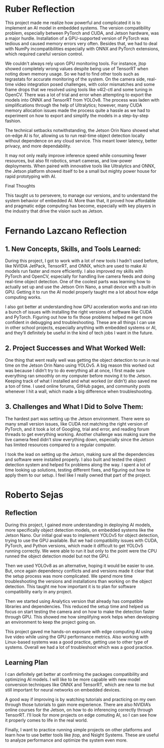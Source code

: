 # Ruber Reflection

This project made me realize how powerful and complicated it is to implement an AI model in embedded systems. The version compatibility problem, especially between PyTorch and CUDA, and Jetson hardware,
was a major hurdle. Installation of a GPU-supported version of PyTorch was tedious and caused memory errors very often. Besides that, we had to deal with NumPy incompatibilities especially with ONNX and PyTorch
extensions, which required careful version control.

We couldn't always rely upon GPU monitoring tools. For instance, jtop showed completely wrong values despite being use of TensorRT when noting down memory usage. So we had to find other tools such as tegrastats
for accurate monitoring of the system. On the camera side, real-time video integration posed challenges, with color mismatches and some frame drops that we resolved using tools like v4l2-ctl and some tuning in
OpenCV.
There was a lot of trial and error when attempting to export the models into ONNX and TensorRT from YOLOv8. The process was laden with simplifications through the help of Ultralytics; however, many CUDA memory 
allocation issues made the process quite a hassle as we had to experiment on how to export and simplify the models in a step-by-step fashion.

The technical setbacks notwithstanding, the Jetson Orin Nano showed what on-edge AI is for, allowing us to run real-time object detection locally without dependence on any cloud service. This meant lower latency, 
better privacy, and more dependability. 

It may not only really improve inference speed while consuming fewer resources, but also fit robotics, smart cameras, and low-power deployments. When paired with innovative tools like Ultralytics and ONNX,
the Jetson platform showed itself to be a small but mighty power house for rapid prototyping with AI.

Final Thoughts

This taught us to persevere, to manage our versions, and to understand the system behavior of embedded AI. More than that, it proved how affordable and pragmatic edge computing has become, especially with key
players in the industry that drive the vision such as Jetson.


# Fernando Lazcano Reflection

## 1. New Concepts, Skills, and Tools Learned:

During this project, I got to work with a lot of new tools I hadn’t used before, like NVIDIA JetPack, TensorRT, and ONNX, which are used to make AI models run faster and more efficiently. I also improved my skills with PyTorch and OpenCV, especially for handling live camera feeds and doing real-time object detection. One of the coolest parts was learning how to actually set up and use the Jetson Orin Nano, a small device with a built-in GPU. Getting it to run the AI model properly taught me a lot about how edge computing works.

I also got better at understanding how GPU acceleration works and ran into a bunch of issues with installing the right versions of software like CUDA and PyTorch. Figuring out how to fix those problems helped me get more confident in debugging and troubleshooting. These are all things I can use in other school projects, especially anything with embedded systems or AI, and they’ll definitely be useful in the kind of tech jobs I want in the future.

## 2. Project Successes and What Worked Well:

One thing that went really well was getting the object detection to run in real time on the Jetson Orin Nano using YOLOv5. A big reason this worked out was because I didn’t try to do everything all at once, I first made sure everything ran smoothly on my computer before moving it to the Jetson. Keeping track of what I installed and what worked (or didn’t) also saved me a ton of time. I used online forums, GitHub pages, and community posts whenever I hit a wall, which made a big difference when troubleshooting.

## 3. Challenges and What I Did to Solve Them:

The hardest part was setting up the Jetson environment. There were so many small version issues, like CUDA not matching the right version of PyTorch, and it took a lot of Googling, trial and error, and reading forum threads to get everything working. Another challenge was making sure the live camera feed didn’t slow everything down, especially since the Jetson has limited resources compared to a regular computer.

I took the lead on setting up the Jetson, making sure all the dependencies and software were installed properly. I also built and tested the object detection system and helped fix problems along the way. I spent a lot of time looking up solutions, testing different fixes, and figuring out how to apply them to our setup. I feel like I really owned that part of the project.


# Roberto Sejas
## Reflection
During this project, I gained more understanding in deploying AI models, more specifically object detection models, on embedded systems like the Jetson Nano. Our initial goal was to implement YOLOv5 for  object detection, trying to use the GPU available. But we had compatibility issues with CUDA, PyTorch, and Python versions, which made it difficult to get YOLOv5 running correctly. We were able to run it but only to the point were the CPU runned the object detection model but not the GPU.

Then we used YOLOv8 as an alternative, hoping it would be easier to use. But, once again dependency conflicts and and versions made it clear that the setup process was more complicated. We spend more 
time troubleshooting the versions and installations than working on the object detection. This  taught me how important it is to plan for software compatibility early in any project.

Then we started using Analytics version that already has compatible libraries and 
dependencies. This  reduced the setup time and helped us focus on start testing the camera and on how to make the detection faster through GPU. This showed me how simplifying work helps when developing an environment
to keep the project going on.

This project gaved me hands-on exposure with edge computing AI using live video while using 
the GPU performance metrics. Also working with Linux-based systems was a good practice, getting use to other type of
systems. Overall we had a lot of troubleshoot which was a good practice.

## Learning Plan
I can definitely get better at confirming the packages compatibility and optimizing AI models. 
I will like to be more capable with new model conversion techniques like ONNX and TensorRT,
which are new to me but still important for neural networks on embedded devices.

A good way if improving is by watching tutorials and practicing on my own through those tutorials
to gain more experience. There are also NVIDIA’s online courses for the Jetson, on how to do inferencing correctly
through TensorRT. I’ll look for more projects on edge comuting AI, so I can see how it properly
comes to life in the real world.

Finally, I want to practice running simple projects on other platforms and learn how to use better
tools like jtop, and Nsight Systems. These are useful to analyze performance 
and optimize the system even more.

